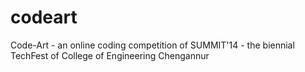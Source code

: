 codeart
=======

Code-Art - an online coding competition of SUMMIT'14 - the biennial TechFest of College of Engineering Chengannur
